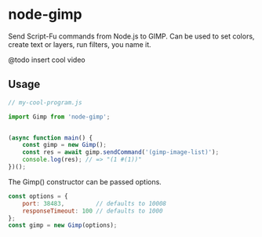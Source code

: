 # node-gimp

Send Script-Fu commands from Node.js to GIMP. Can be used to set colors, create text or layers, run filters, you name it. 

@todo insert cool video

## Usage

```js
// my-cool-program.js

import Gimp from 'node-gimp';


(async function main() {
	const gimp = new Gimp();
	const res = await gimp.sendCommand('(gimp-image-list)');
	console.log(res); // => "(1 #(1))"
})();

```


The Gimp() constructor can be passed options.

```js
const options = {
	port: 38483,         // defaults to 10008
	responseTimeout: 100 // defaults to 1000
};
const gimp = new Gimp(options);
```


